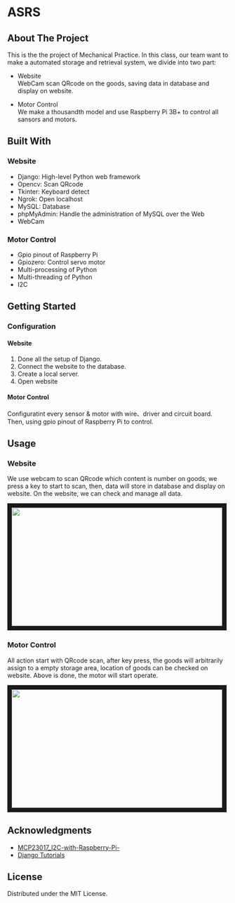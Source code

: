 # ASRS

## About The Project
This is the the project of Mechanical Practice. In this class, our team want to make a automated storage and retrieval system, we divide into two part:

* Website  
WebCam scan QRcode on the goods, saving data in database and display on website.

* Motor Control  
We make a thousandth model and use Raspberry Pi 3B+ to control all sansors and motors.

## Built With
### Website
* Django: High-level Python web framework
* Opencv: Scan QRcode
* Tkinter: Keyboard detect
* Ngrok: Open localhost
* MySQL: Database
* phpMyAdmin: Handle the administration of MySQL over the Web
* WebCam

### Motor Control
* Gpio pinout of Raspberry Pi
* Gpiozero: Control servo motor
* Multi-processing of Python
* Multi-threading of Python
* I2C
  
## Getting Started
### Configuration

#### Website
1. Done all the setup of Django.
2. Connect the website to the database.
3. Create a local server.
4. Open website

#### Motor Control
Configuratint every sensor & motor with wire、driver and circuit board. Then, using gpio pinout of Raspberry Pi to control.

## Usage

### Website
We use webcam to scan QRcode which content is number on goods, we press a key to start to scan, then, data will store in database and display on website. On the website, we can check and manage all data.

<a href="http://www.youtube.com/watch?feature=player_embedded&v=redsGKPUM9w
" target="_blank"><img src="http://img.youtube.com/vi/redsGKPUM9w/0.jpg" 
width="480" height="270" border="10" /></a>

### Motor Control
All action start with QRcode scan, after key press, the goods will arbitrarily assign to a empty storage area, location of goods can be checked on website. Above is done, the motor will start operate.

<a href="http://www.youtube.com/watch?feature=player_embedded&v=cB7Vchz9FDE
" target="_blank"><img src="http://img.youtube.com/vi/cB7Vchz9FDE/0.jpg" 
width="480" height="270" border="10" /></a>

## Acknowledgments
* [MCP23017_I2C-with-Raspberry-Pi-](https://github.com/rpsreal/MCP23017_I2C-with-Raspberry-Pi-)
* [Django Tutorials](https://www.youtube.com/watch?v=xv_bwpA_aEA&list=PL-51WBLyFTg2vW-_6XBoUpE7vpmoR3ztO&ab_channel=DennisIvy)

## License
Distributed under the MIT License. 


